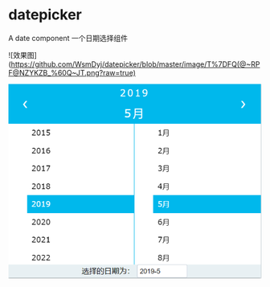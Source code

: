 # datepicker
A date component
一个日期选择组件

![效果图](https://github.com/WsmDyj/datepicker/blob/master/image/T%7DFQ(@~RPF@NZYKZB_%60Q~JT.png?raw=true)


![index](https://github.com/WsmDyj/datepicker/blob/master/image/5I4$%7D13%25I%2521F4IC9%7BP14%5B0.png?raw=true
)

